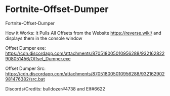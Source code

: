 # Fortnite-Offset-Dumper
Fortnite-Offset-Dumper

How it Works: It Pulls All Offsets from the Website https://reverse.wiki/ and displays them in the console window

Offset Dumper exe: https://cdn.discordapp.com/attachments/870518005010956288/932162822908051456/Offset_Dumper.exe

Offset Dumper Src: https://cdn.discordapp.com/attachments/870518005010956288/932162902981476382/src.bat

Discords/Credits: bulldozer#4738 and Elf#6622
